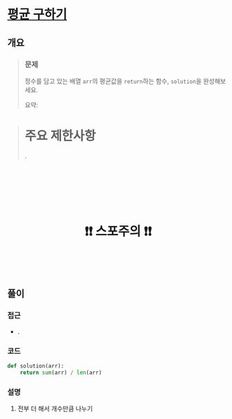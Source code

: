# [평균 구하기](https://school.programmers.co.kr/learn/courses/30/lessons/12944)

## 개요
> ### 문제
> 정수를 담고 있는 배열 `arr`의 평균값을 `return`하는 함수, `solution`을 완성해보세요.
>
> 요약: 

> # 주요 제한사항
> .

<h1 align="center"><br><br><br>❗️❗️ 스포주의 ❗️❗️<br><br><br></h1>

## 풀이
### 접근
- .

### 코드
```python
def solution(arr):
    return sum(arr) / len(arr)
```

### 설명
1. 전부 더 해서 개수만큼 나누기